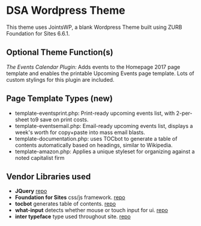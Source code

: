 # DSA Wordpress Theme

This theme uses JointsWP, a blank Wordpress Theme built using ZURB Foundation for Sites 6.6.1.

## Optional Theme Function(s)
*The Events Calendar Plugin:* Adds events to the Homepage 2017 page template and enables the printable Upcoming Events page template. Lots of custom stylings for this plugin are included.

## Page Template Types (new)
* template-eventsprint.php: Print-ready upcoming events list, with 2-per-sheet to9 save on print costs.
* template-eventsemail.php: Email-ready upcoming events list, displays a week's worth for copy+paste into mass email blasts.
* template-documentation.php: uses TOCbot to generate a table of contents automatically based on headings, similar to Wikipedia.
* template-amazon.php: Applies a unique styleset for organizing against a noted capitalist firm

## Vendor Libraries used
* **JQuery** [repo](https://github.com/jquery/jquery)
* **Foundation for Sites** css/js framework. [repo](https://github.com/foundation/foundation-sites)
* **tocbot** generates table of contents. [repo](https://github.com/tscanlin/tocbot)
* **what-input** detects whether mouse or touch input for ui. [repo](https://github.com/ten1seven/what-input)
* **inter typeface** type used throughout site. [repo](https://github.com/rsms/inter)
